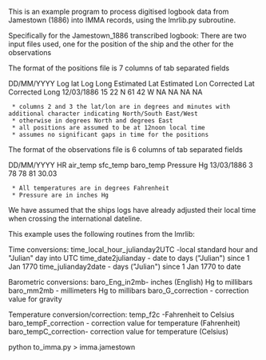 This is an example program to process digitised logbook data from Jamestown (1886) into IMMA records, using the lmrlib.py 
subroutine.

 Specifically for the Jamestown_1886 transcribed logbook:
 There are two input files used, one for the position of the ship and the other for the observations

 The format of the positions file is 7 columns of tab separated fields

 DD/MM/YYYY         Log lat        Log Long            Estimated Lat   Estimated Lon                Corrected Lat                Corrected Long
 12/03/1886         15 22 N         61 42 W              NA              NA                             NA                              NA

     * columns 2 and 3 the lat/lon are in degrees and minutes with additional character indicating North/South East/West
     * otherwise in degrees North and degrees East
     * all positions are assumed to be at 12noon local time
     * assumes no significant gaps in time for the positions

 The format of the observations file is 6 columns of tab separated fields

 DD/MM/YYYY      HR   air_temp  sfc_temp baro_temp Pressure Hg
 13/03/1886       3      78      78        81       30.03

     * All temperatures are in degrees Fahrenheit
     * Pressure are in inches Hg

  We have assumed that the ships logs have already adjusted their local time when crossing the international dateline.
  
  This example uses the following routines from the lmrlib:
  
  Time conversions:
   time_local_hour_julianday2UTC   -local standard hour and "Julian" day into UTC
   time_date2julianday - date to days ("Julian") since 1 Jan 1770
   time_julianday2date - days ("Julian") since 1 Jan 1770 to date

  Barometric conversions:
     baro_Eng_in2mb- inches (English) Hg to millibars
     baro_mm2mb - millimeters Hg to millibars
     baro_G_correction - correction value for gravity

  Temperature conversion/correction:
     temp_f2c -Fahrenheit to Celsius
     baro_tempF_correction - correction value for temperature (Fahrenheit)
     baro_tempC_correction- correction value for temperature (Celsius)


  python to_imma.py > imma.jamestown
